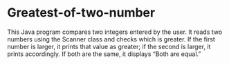 # Greatest-of-two-number
This Java program compares two integers entered by the user. It reads two numbers using the Scanner class and checks which is greater. If the first number is larger, it prints that value as greater; if the second is larger, it prints accordingly. If both are the same, it displays “Both are equal.”
